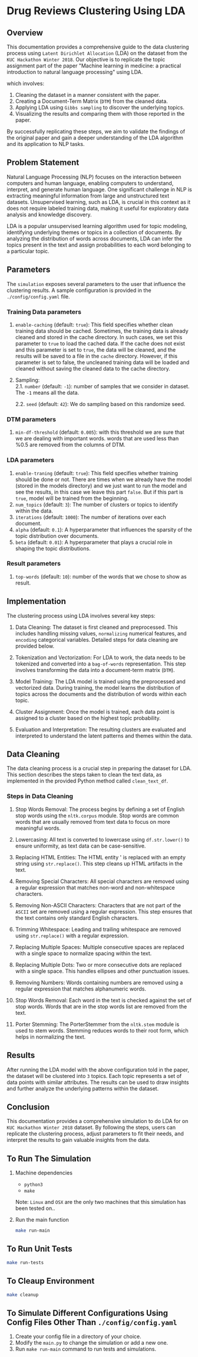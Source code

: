# Drug Reviews Clustering Using LDA

## Overview

This documentation provides a comprehensive guide to the data clustering process using `Latent Dirichlet Allocation` (LDA) on the dataset from the `KUC Hackathon Winter 2018`. Our objective is to replicate the topic assignment part of the paper "Machine learning in medicine: a practical introduction to natural language processing" using LDA.

which involves:

1. Cleaning the dataset in a manner consistent with the paper.
2. Creating a Document-Term Matrix (`DTM`) from the cleaned data.
3. Applying LDA using `Gibbs sampling` to discover the underlying topics.
4. Visualizing the results and comparing them with those reported in the paper.

By successfully replicating these steps, we aim to validate the findings of the original paper and gain a deeper understanding of the LDA algorithm and its application to NLP tasks.

## Problem Statement

Natural Language Processing (NLP) focuses on the interaction between computers and human language, enabling computers to understand, interpret, and generate human language. One significant challenge in NLP is extracting meaningful information from large and unstructured text datasets. Unsupervised learning, such as LDA, is crucial in this context as it does not require labeled training data, making it useful for exploratory data analysis and knowledge discovery.

LDA is a popular unsupervised learning algorithm used for topic modeling, identifying underlying themes or topics in a collection of documents. By analyzing the distribution of words across documents, LDA can infer the topics present in the text and assign probabilities to each word belonging to a particular topic.

## Parameters

The `simulation` exposes several parameters to the user that influence the clustering results. A sample configuration is provided in the `./config/config.yaml` file.

### Training Data parameters

1. `enable-caching` (default: `true`): This field specifies whether clean training data should be cached. Sometimes, the training data is already cleaned and stored in the cache directory. In such cases, we set this parameter to `true` to load the cached data. If the cache does not exist and this parameter is set to `true`, the data will be cleaned, and the results will be saved to a file in the `cache` directory. However, if this parameter is set to false, the uncleaned training data will be loaded and cleaned without saving the cleaned data to the cache directory.

2. Sampling:  
    2.1. `number` (default: `-1`): number of samples that we consider in dataset. The `-1` means all the data.

    2.2. `seed` (default: `42`): We do sampling based on this randomize seed.

### DTM parameters

1. `min-df-threshold` (default: `0.005`): with this threshold we are sure that we are dealing with important words.
words that are used less than %0.5 are removed from the columns of DTM.

### LDA parameters

1. `enable-traning` (default: `true`): This field specifies whether training should be done or not. There are times when we already have the model (stored in the models directory) and we just want to run the model and see the results, in this case we leave this part `false`. But if this part is `true`, model will be trained from the beginning.
2. `num_topics` (default: `3`): The number of clusters or topics to identify within the data.
3. `iterations` (default: `1000`): The number of iterations over each document.
4. `alpha` (default: `0.1`): A hyperparameter that influences the sparsity of the topic distribution over documents.
5. `beta` (default: `0.01`): A hyperparameter that plays a crucial role in shaping the topic distributions.

### Result parameters

 1. `top-words` (default: `10`): number of the words that we chose to show as result.

## Implementation

The clustering process using LDA involves several key steps:

1. Data Cleaning: The dataset is first cleaned and preprocessed. This includes handling missing values, `normalizing` numerical features, and `encoding` categorical variables. Detailed steps for data cleaning are provided below.

2. Tokenization and Vectorization: For LDA to work, the data needs to be tokenized and converted into a `bag-of-words` representation. This step involves transforming the data into a document-term matrix (`DTM`).

3. Model Training: The LDA model is trained using the preprocessed and vectorized data. During training, the model learns the distribution of topics across the documents and the distribution of words within each topic.

4. Cluster Assignment: Once the model is trained, each data point is assigned to a cluster based on the highest topic probability.

5. Evaluation and Interpretation: The resulting clusters are evaluated and interpreted to understand the latent patterns and themes within the data.

## Data Cleaning

The data cleaning process is a crucial step in preparing the dataset for LDA. This section describes the steps taken to clean the text data, as implemented in the provided Python method called `clean_text_df`.

### Steps in Data Cleaning

1. Stop Words Removal: The process begins by defining a set of English stop words using the `nltk.corpus` module. Stop words are common words that are usually removed from text data to focus on more meaningful words.

2. Lowercasing: All text is converted to lowercase using `df.str.lower()` to ensure uniformity, as text data can be case-sensitive.

3. Replacing HTML Entities: The HTML entity &#039; is replaced with an empty string using `str.replace()`. This step cleans up HTML artifacts in the text.

4. Removing Special Characters: All special characters are removed using a regular expression that matches non-word and non-whitespace characters.

5. Removing Non-ASCII Characters: Characters that are not part of the `ASCII` set are removed using a regular expression. This step ensures that the text contains only standard English characters.

6. Trimming Whitespace: Leading and trailing whitespace are removed using `str.replace()` with a regular expression.

7. Replacing Multiple Spaces: Multiple consecutive spaces are replaced with a single space to normalize spacing within the text.

8. Replacing Multiple Dots: Two or more consecutive dots are replaced with a single space. This handles ellipses and other punctuation issues.

9. Removing Numbers: Words containing numbers are removed using a regular expression that matches alphanumeric words.

10. Stop Words Removal: Each word in the text is checked against the set of stop words. Words that are in the stop words list are removed from the text.

11. Porter Stemming: The PorterStemmer from the `nltk.stem` module is used to stem words. Stemming reduces words to their root form, which helps in normalizing the text.

## Results

After running the LDA model with the above configuration told in the paper, the dataset will be clustered into `3` topics. Each topic represents a set of data points with similar attributes. The results can be used to draw insights and further analyze the underlying patterns within the dataset.

## Conclusion

This documentation provides a comprehensive simulation to do LDA for on `KUC Hackathon Winter 2018` dataset. By following the steps, users can replicate the clustering process, adjust parameters to fit their needs, and interpret the results to gain valuable insights from the data.

## To Run The Simulation

1. Machine dependencies
    - `python3`
    - `make`

    Note: `Linux` and `OSX` are the only two machines that this simulation has been tested on..

2. Run the main function

    ```bash
    make run-main
    ```

## To Run Unit Tests

```bash
make run-tests
```

## To Cleaup Environment

```bash
make cleanup
```

## To Simulate Different Configurations Using Config Files Other Than `./config/config.yaml`

1. Create your config file in a directory of your choice.
2. Modify the `main.py` to change the simulation or add a new one.
3. Run `make run-main` command to run tests and simulations.
